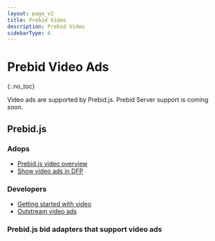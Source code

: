 ```yaml
---
layout: page_v2
title: Prebid Video
description: Prebid Video
sidebarType: 6
---
```


# Prebid Video Ads
{:.no_toc}

Video ads are supported by Prebid.js. Prebid Server support is coming soon.

## Prebid.js

### Adops

- [Prebid.js video overview](/prebid-video/video-overview.html)
- [Show video ads in DFP](/dev-docs/show-video-with-a-dfp-video-tag.html)

### Developers

- [Getting started with video](/prebid-video/video-getting-started.html)
- [Outstream video ads](/dev-docs/show-outstream-video-ads.html)

### Prebid.js bid adapters that support video ads

<div id="dynamicTable"></div>

<script type="text/javascript">
var dynamicTableContents=[];

{% assign numVideo = 0 %}
{% assign bidder_pages = site.pages | where: "layout", "bidder" %}
{% for page in bidder_pages %}
{% if page.media_types contains 'video' and page.prebid_1_0_supported %}
   dynamicTableContents[{{numVideo}}]={};
   dynamicTableContents[{{numVideo}}].href="/dev-docs/bidders.html#{{page.biddercode}}";
   dynamicTableContents[{{numVideo}}].text="{{page.title}}";
   {% assign numVideo = numVideo | plus: 1 %}
{% endif %}
{% endfor %}
</script>
<script src="/assets/js/dynamicTable.js" type="text/javascript" data-div="dynamicTable" data-array="dynamicTableContents"></script>
